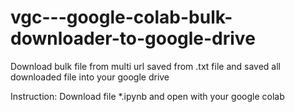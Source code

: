 # vgc---google-colab-bulk-downloader-to-google-drive
Download bulk file from multi url saved from .txt file and saved all downloaded file into your google drive

Instruction: Download file *.ipynb and open with your google colab

